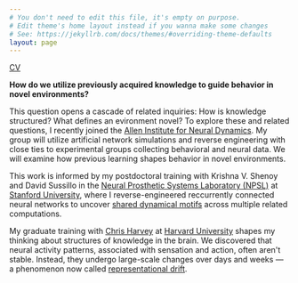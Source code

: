 ```yaml
---
# You don't need to edit this file, it's empty on purpose.
# Edit theme's home layout instead if you wanna make some changes
# See: https://jekyllrb.com/docs/themes/#overriding-theme-defaults
layout: page
---
```

[CV](/pdfs/Academic_CV.pdf)

__How do we utilize previously acquired knowledge to guide behavior in novel environments?__ 

This question opens a cascade of related inquiries: How is knowledge structured? What defines an evironment novel? To explore these and related questions, I recently joined the [Allen Institute for Neural Dynamics](https://alleninstitute.org/division/neural-dynamics/). My group will utilize artificial network simulations and reverse engineering with close ties to experimental groups collecting behavioral and neural data. We will examine how previous learning shapes behavior in novel environments. 

This work is informed by my postdoctoral training with Krishna V. Shenoy and David Sussillo in the [Neural Prosthetic Systems Laboratory (NPSL)](https://shenoy.people.stanford.edu/overview) at [Stanford University](https://neuroscience.stanford.edu/), where I reverse-engineered reccurrently connected neural networks to uncover [shared dynamical motifs](https://www.biorxiv.org/content/10.1101/2022.08.15.503870v1.full.pdf) across multiple related computations.

My graduate training with [Chris Harvey](http://harveylab.hms.harvard.edu/) at [Harvard University](https://www.hms.harvard.edu/dms/neuroscience/) shapes my thinking about structures of knowledge in the brain. We discovered that neural activity patterns, associated with sensation and action, often aren't stable. Instead, they undergo large-scale changes over days and weeks — a phenomenon now called [representational drift](/pdfs/drift_opinion.pdf).
